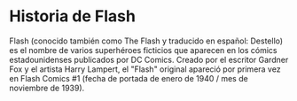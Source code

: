 # Historia de Flash 

Flash (conocido también como The Flash y traducido en español: Destello) es el nombre de varios superhéroes ficticios que aparecen en los cómics estadounidenses publicados por DC Comics. Creado por el escritor Gardner Fox y el artista Harry Lampert, el "Flash" original apareció por
primera vez en Flash Comics #1 (fecha de portada de enero de 1940 / mes de noviembre de 1939).
